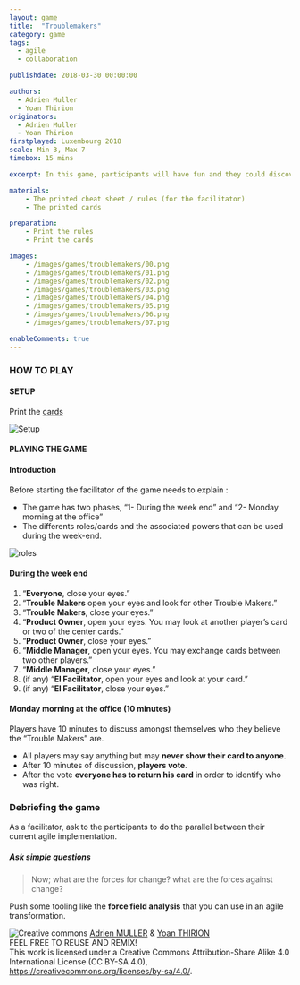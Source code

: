 ```yaml
---
layout: game
title:  "Troublemakers"
category: game
tags:
  - agile
  - collaboration

publishdate: 2018-03-30 00:00:00

authors: 
  - Adrien Muller
  - Yoan Thirion
originators: 
  - Adrien Muller
  - Yoan Thirion
firstplayed: Luxembourg 2018
scale: Min 3, Max 7
timebox: 15 mins

excerpt: In this game, participants will have fun and they could discover agile roles and think about forces involved inside agile transformations (for and against).

materials:
    - The printed cheat sheet / rules (for the facilitator)
    - The printed cards

preparation:
    - Print the rules
    - Print the cards

images:
    - /images/games/troublemakers/00.png
    - /images/games/troublemakers/01.png
    - /images/games/troublemakers/02.png
    - /images/games/troublemakers/03.png
    - /images/games/troublemakers/04.png
    - /images/games/troublemakers/05.png
    - /images/games/troublemakers/06.png
    - /images/games/troublemakers/07.png

enableComments: true
---
```


### HOW TO PLAY
#### SETUP
Print the [cards]({{site.url}}/files/troublemakers/Troublemakers.pdf "Troublemakers cards")

![Setup]({{site.url}}/images/games/troublemakers/troublemakers-rules.png "Setup")

#### PLAYING THE GAME

#### Introduction
Before starting the facilitator of the game needs to explain :
* The game has two phases, “1- During the week end” and “2- Monday morning at the office”
* The differents roles/cards and the associated powers that can be used during the week-end.

![roles]({{site.url}}/images/games/troublemakers/roles.png "Roles")

#### During the week end
1.	“**Everyone**, close your eyes.”
2.	“**Trouble Makers** open your eyes and look for other Trouble Makers.”
3.	“**Trouble Makers**, close your eyes.”
4.	“**Product Owner**, open your eyes. You may look at another player’s card or two of the center cards.”
5.	“**Product Owner**, close your eyes.”
6.	“**Middle Manager**, open your eyes. You may exchange cards between two other players.”
7.	“**Middle Manager**, close your eyes.”
8.	(if any) “**El Facilitator**, open your eyes and look at your card.”
9.	(if any) “**El Facilitator**, close your eyes.”

#### Monday morning at the office (**10 minutes**)
Players have 10 minutes to discuss amongst themselves who they believe the “Trouble Makers” are. 
*	All players may say anything but may **never show their card to anyone**. 
*	After 10 minutes of discussion, **players vote**.
*	After the vote **everyone has to return his card** in order to identify who was right.

### Debriefing the game
As a facilitator, ask to the participants to do the parallel between their current agile implementation.

##### Ask simple questions
> Now; what are the forces for change? what are the forces against change? 

Push some tooling like the **force field analysis** that you can use in an agile transformation.

![Creative commons]({{site.url}}/images/games/troublemakers/creative-commons.png "Creative commons") [Adrien MULLER](https://www.linkedin.com/in/adrien-muller-566373a/ "Adrien MULLER") & [Yoan THIRION](https://www.linkedin.com/in/yoanthirion/ "Yoan THIRION")  
FEEL FREE TO REUSE AND REMIX!  
This work is licensed under a Creative Commons Attribution-Share Alike 4.0 
International License (CC BY-SA 4.0), https://creativecommons.org/licenses/by-sa/4.0/. 
